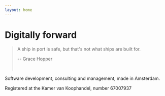 ```yaml
---
layout: home
---
```

# Digitally forward

> A ship in port is safe, but that's not what ships are built for.
>
> -- Grace Hopper
> <p>&nbsp;</p>

Software development, consulting and management, made in Amsterdam.

<div class="footer">Registered at the Kamer van Koophandel, number 67007937</div>

